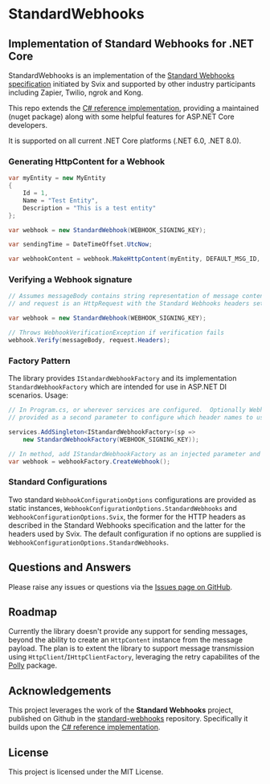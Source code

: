 # StandardWebhooks

## Implementation of Standard Webhooks for .NET Core

StandardWebhooks is an implementation of the [Standard Webhooks specification](https://github.com/standard-webhooks/standard-webhooks/blob/main/spec/standard-webhooks.md)
initiated by Svix and supported by other industry participants including Zapier, Twilio, ngrok and Kong.

This repo extends the [C# reference implementation](https://github.com/standard-webhooks/standard-webhooks/tree/main/libraries/csharp),
providing a maintained (nuget package) along with some helpful features for ASP.NET Core developers.

It is supported on all current .NET Core platforms (.NET 6.0, .NET 8.0).

### Generating HttpContent for a Webhook
```csharp
var myEntity = new MyEntity
{
    Id = 1,
    Name = "Test Entity",
    Description = "This is a test entity"
};

var webhook = new StandardWebhook(WEBHOOK_SIGNING_KEY);

var sendingTime = DateTimeOffset.UtcNow;

var webhookContent = webhook.MakeHttpContent(myEntity, DEFAULT_MSG_ID, sendingTime);
```

### Verifying a Webhook signature
```csharp
// Assumes messageBody contains string representation of message content
// and request is an HttpRequest with the Standard Webhooks headers set

var webhook = new StandardWebhook(WEBHOOK_SIGNING_KEY);

// Throws WebhookVerificationException if verification fails
webhook.Verify(messageBody, request.Headers);
```

### Factory Pattern
The library provides `IStandardWebhookFactory` and its implementation `StandardWebhookFactory`
which are intended for use in ASP.NET DI scenarios.  Usage:
```csharp
// In Program.cs, or wherever services are configured.  Optionally WebhookConfigurationOptions can be
// provided as a second parameter to configure which header names to use.

services.AddSingleton<IStandardWebhookFactory>(sp =>
    new StandardWebhookFactory(WEBHOOK_SIGNING_KEY));

// In method, add IStandardWebhookFactory as an injected parameter and then:
var webhook = webhookFactory.CreateWebhook();
```

### Standard Configurations
Two standard `WebhookConfigurationOptions` configurations are provided as static instances, `WebhookConfigurationOptions.StandardWebhooks` and
`WebhookConfigurationOptions.Svix`, the former for the HTTP headers as described in the Standard Webhooks specification and
the latter for the headers used by Svix. The default configuration if no options are supplied is `WebhookConfigurationOptions.StandardWebhooks`.

## Questions and Answers
Please raise any issues or questions via the [Issues page on GitHub](https://github.com/codefactors/StandardWebhooks/issues).

## Roadmap
Currently the library doesn't provide any support for sending messages, beyond the ability to create an `HttpContent` instance
from the message payload. The plan is to extent the library to support message transmission using `HttpClient`/`IHttpClientFactory`,
leveraging the retry capabilites of the [Polly](https://github.com/App-vNext/Polly) package.

## Acknowledgements

This project leverages the work of the **Standard Webhooks** project, published on Github in the [standard-webhooks](https://github.com/standard-webhooks/standard-webhooks) repository.
Specifically it builds upon the [C# reference implementation](https://github.com/standard-webhooks/standard-webhooks/tree/main/libraries/csharp).

## License
This project is licensed under the MIT License.
